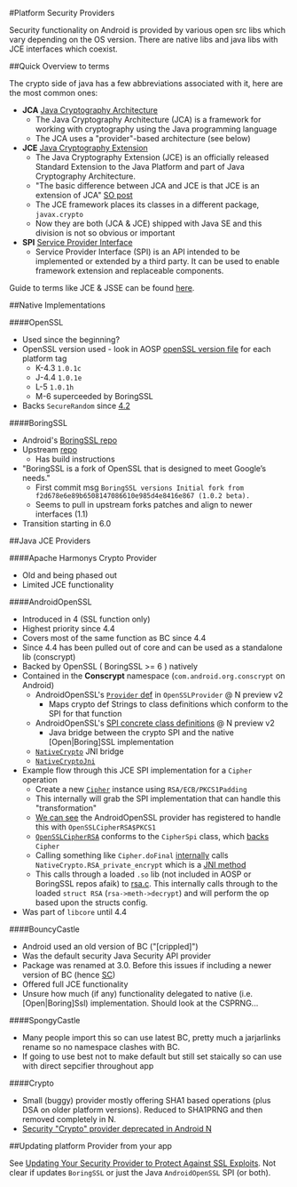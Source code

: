 #Platform Security Providers

Security functionality on Android is provided by various open src libs which vary depending on the OS version. There are native libs and java libs with JCE interfaces which coexist. 

##Quick Overview to terms

The crypto side of java has a few abbreviations associated with it, here are the most common ones:

- **JCA** [Java Cryptography Architecture](https://en.wikipedia.org/wiki/Java_Cryptography_Architecture)
  - The Java Cryptography Architecture (JCA) is a framework for working with cryptography using the Java programming language
  - The JCA uses a "provider"-based architecture (see below)
- **JCE** [Java Cryptography Extension](https://en.wikipedia.org/wiki/Java_Cryptography_Extension)
  - The Java Cryptography Extension (JCE) is an officially released Standard Extension to the Java Platform and part of Java Cryptography Architecture.  
  - "The basic difference between JCA and JCE is that JCE is an extension of JCA" [SO post](http://stackoverflow.com/a/32755954/236743)
  - The JCE framework places its classes in a different package, `javax.crypto`
  - Now they are both (JCA & JCE) shipped with Java SE and this division is not so obvious or important 
- **SPI** [Service Provider Interface](https://en.wikipedia.org/wiki/Service_provider_interface)
  - Service Provider Interface (SPI) is an API intended to be implemented or extended by a third party. It can be used to enable framework extension and replaceable components. 

Guide to terms like JCE & JSSE can be found [here](http://www.oracle.com/technetwork/java/javase/tech/index-jsp-136007.html).

##Native Implementations

####OpenSSL

- Used since the beginning?
- OpenSSL version used - look in AOSP [openSSL version file](https://github.com/android/platform_external_openssl/blob/jb-release/openssl.version) for each platform tag 
  - K-4.3 `1.0.1c`
  - J-4.4 `1.0.1e`
  - L-5 `1.0.1h`
  - M-6 superceeded by BoringSSL 
- Backs `SecureRandom` since [4.2](http://android-developers.blogspot.co.uk/2013/02/using-cryptography-to-store-credentials.html)
	
####BoringSSL

- Android's [BoringSSL repo](https://android.googlesource.com/platform/external/boringssl/) 
- Upstream [repo](https://boringssl.googlesource.com/boringssl/)	
  - Has build instructions 
- "BoringSSL is a fork of OpenSSL that is designed to meet Google’s needs."
  - First commit msg `BoringSSL versions Initial fork from f2d678e6e89b6508147086610e985d4e8416e867 (1.0.2 beta).`
  - Seems to pull in upstream forks patches and align to newer interfaces (1.1)
- Transition starting in 6.0

##Java JCE Providers

####Apache Harmonys Crypto Provider
		
- Old and being phased out
- Limited JCE functionality

####AndroidOpenSSL

- Introduced in 4 (SSL function only)
- Highest priority since 4.4
- Covers most of the same function as BC since 4.4
- Since 4.4 has been pulled out of core and can be used as a standalone lib (conscrypt)
- Backed by OpenSSL ( BoringSSL >= 6 ) natively
- Contained in the **Conscrypt** namespace (`com.android.org.conscrypt` on Android)
	- AndroidOpenSSL's [`Provider` def](https://android.googlesource.com/platform/external/conscrypt/+/android-n-preview-2/src/main/java/org/conscrypt/OpenSSLProvider.java#34) in `OpenSSLProvider` @ N preview v2
	  - Maps crypto def Strings to class definitions which conform to the SPI for that function 
	- AndroidOpenSSL's [SPI concrete class definitions](https://android.googlesource.com/platform/external/conscrypt/+/android-n-preview-2/src/main/java/org/conscrypt)  @ N preview v2
	  - Java bridge between the crypto SPI and the native [Open|Boring]SSL implementation  
	- [`NativeCrypto`](https://android.googlesource.com/platform/external/conscrypt/+/android-n-preview-2/src/main/java/org/conscrypt/NativeCrypto.java) JNI bridge 
	- [`NativeCryptoJni`](https://android.googlesource.com/platform/external/conscrypt/+/a6cef49/src/compat/java/org/conscrypt/NativeCryptoJni.java)
- Example flow through this JCE SPI implementation for a `Cipher` operation
  - Create a new [`Cipher`](https://android.googlesource.com/platform/libcore/+/d416195/luni/src/main/java/javax/crypto/Cipher.java#172) instance using `RSA/ECB/PKCS1Padding` 
  - This internally will grab the SPI implementation that can handle this "transformation"
  - [We can see](https://android.googlesource.com/platform/external/conscrypt/+/android-n-preview-2/src/main/java/org/conscrypt/OpenSSLProvider.java#212) the AndroidOpenSSL provider has registered to handle this with `OpenSSLCipherRSA$PKCS1`
  - [`OpenSSLCipherRSA`](https://android.googlesource.com/platform/external/conscrypt/+/android-n-preview-2/src/main/java/org/conscrypt/OpenSSLCipherRSA.java#46) conforms to the `CipherSpi` class, which [backs](https://android.googlesource.com/platform/libcore/+/d416195/luni/src/main/java/javax/crypto/Cipher.java#119) `Cipher`
  - Calling something like `Cipher.doFinal` [internally](https://android.googlesource.com/platform/external/conscrypt/+/android-n-preview-2/src/main/java/org/conscrypt/OpenSSLCipherRSA.java#265) calls `NativeCrypto.RSA_private_encrypt` which is a [JNI method](https://android.googlesource.com/platform/external/conscrypt/+/android-n-preview-2/src/main/java/org/conscrypt/NativeCrypto.java#121)
  - This calls through a loaded `.so` lib (not included in AOSP or BoringSSL repos afaik) to [rsa.c](https://boringssl.googlesource.com/boringssl/+/master/crypto/rsa/rsa.c#222). This internally calls through to the loaded `struct RSA` (`rsa->meth->decrypt`) and will perform the op based upon the structs config. 
- Was part of `libcore` until 4.4 

####BouncyCastle

- Android used an old version of BC ("[crippled]")
- Was the default security Java Security API provider
- Package was renamed at 3.0. Before this issues if including a newer version of BC (hence [SC](https://rtyley.github.io/spongycastle/))
- Offered full JCE functionality
- Unsure how much (if any) functionality delegated to native (i.e. [Open|Boring]Ssl) implementation. Should look at the CSPRNG...

####SpongyCastle

- Many people import this so can use latest BC, pretty much a jarjarlinks rename so no namespace clashes with BC. 
- If going to use best not to make default but still set staically so can use with direct sepcifier throughout app

####Crypto

- Small (buggy) provider mostly offering SHA1 based operations (plus DSA on older platform versions). Reduced to SHA1PRNG and then removed completely in N.
- [Security "Crypto" provider deprecated in Android N](http://android-developers.blogspot.co.uk/2016/06/security-crypto-provider-deprecated-in.html?utm_source=androiddevdigest)

##Updating platform Provider from your app

See [Updating Your Security Provider to Protect Against SSL Exploits](http://developer.android.com/training/articles/security-gms-provider.html). Not clear if updates `BoringSSL` or just the Java `AndroidOpenSSL` SPI (or both). 


